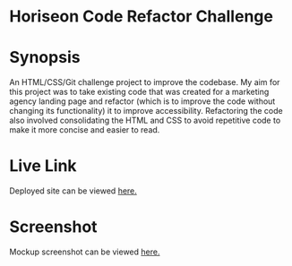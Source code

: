 # Horiseon Code Refactor Challenge

# Synopsis
An HTML/CSS/Git challenge project to improve the codebase. My aim for this project was to take existing code that was created for a marketing agency landing page and refactor (which is to improve the code without changing its functionality) it to improve accessibility. Refactoring the code also involved consolidating the HTML and CSS to avoid repetitive code to make it more concise and easier to read.

# Live Link 
Deployed site can be viewed <a href="https://valiantcreative33.github.io/rubenm-horiseon-code-refactor/" target="_blank">here.</a>



# Screenshot
Mockup screenshot can be viewed <a href="https://i.postimg.cc/pV3dVxVD/screenshot-horiseon-code-refactor-github-io.png/" target="_blank">here.</a>